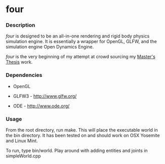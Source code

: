 four
====

### Description 

_four_ is designed to be an all-in-one rendering and rigid body physics simulation engine. 
It is essentially a wrapper for OpenGL, GLFW, and the simulation engine Open Dynamics Engine.

_four_ is the very beginning of my attempt at crowd sourcing my 
[Master's Thesis](http://www.cs.ubc.ca/~mfirmin/research.php) work.

### Dependencies

* OpenGL

* GLFW3 - http://www.glfw.org/

* ODE - http://www.ode.org/

### Usage

From the root directory, run make. This will place the executable world in the bin directory. 
It has been tested on and should work on OSX Yosemite and Linux Mint.

To run, type bin/world. Play around with adding entities and joints in simpleWorld.cpp

